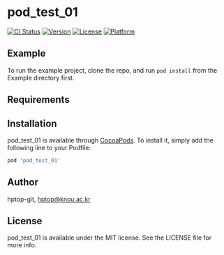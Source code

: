 # pod_test_01

[![CI Status](https://img.shields.io/travis/hptop-git/pod_test_01.svg?style=flat)](https://travis-ci.org/hptop-git/pod_test_01)
[![Version](https://img.shields.io/cocoapods/v/pod_test_01.svg?style=flat)](https://cocoapods.org/pods/pod_test_01)
[![License](https://img.shields.io/cocoapods/l/pod_test_01.svg?style=flat)](https://cocoapods.org/pods/pod_test_01)
[![Platform](https://img.shields.io/cocoapods/p/pod_test_01.svg?style=flat)](https://cocoapods.org/pods/pod_test_01)

## Example

To run the example project, clone the repo, and run `pod install` from the Example directory first.

## Requirements

## Installation

pod_test_01 is available through [CocoaPods](https://cocoapods.org). To install
it, simply add the following line to your Podfile:

```ruby
pod 'pod_test_01'
```

## Author

hptop-git, hptop@knou.ac.kr

## License

pod_test_01 is available under the MIT license. See the LICENSE file for more info.
